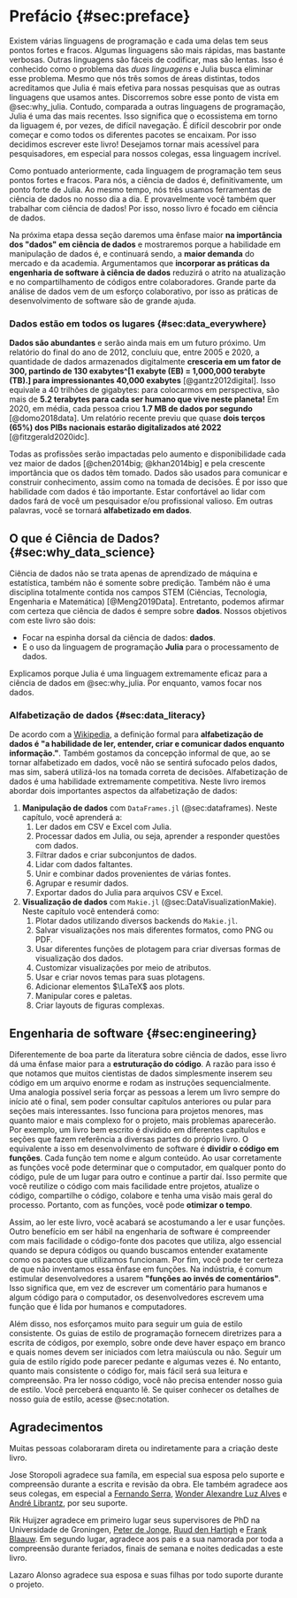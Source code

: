# Prefácio {#sec:preface}

Existem várias linguagens de programação e cada uma delas tem seus pontos fortes e fracos.
Algumas linguagens são mais rápidas, mas bastante verbosas.
Outras linguagens são fáceis de codificar, mas são lentas. Isso é conhecido como o problema das *duas linguagens* e Julia busca eliminar esse problema.
Mesmo que nós três somos de áreas distintas, todos acreditamos que Julia é mais efetiva para nossas pesquisas que as outras linguagens que usamos antes.
Discorremos sobre esse ponto de vista em @sec:why_julia.
Contudo, comparada a outras linguagens de programação, Julia é uma das mais recentes.
Isso significa que o ecossistema em torno da liguagem é, por vezes, de difícil navegação.
É difícil descobrir por onde começar e como todos os diferentes pacotes se encaixam.
Por isso decidimos escrever este livro!
Desejamos tornar mais acessível para pesquisadores, em especial para nossos colegas, essa linguagem incrível.

Como pontuado anteriormente, cada linguagem de programação tem seus pontos fortes e fracos.
Para nós, a ciência de dados é, definitivamente, um ponto forte de Julia.
Ao mesmo tempo, nós três usamos ferramentas de ciência de dados no nosso dia a dia.
E provavelmente você também quer trabalhar com ciência de dados!
Por isso, nosso livro é focado em ciência de dados.

Na próxima etapa dessa seção daremos uma ênfase maior **na importância dos "dados" em ciência de dados** e mostraremos porque a habilidade em manipulação de dados é, e continuará sendo, a **maior demanda** do mercado e da academia.
Argumentamos que **incorporar as práticas da engenharia de software à ciência de dados** reduzirá o atrito na atualização e no compartilhamento de códigos entre colaboradores.
Grande parte da análise de dados vem de um esforço colaborativo, por isso as práticas de desenvolvimento de software são de grande ajuda.

### Dados estão em todos os lugares {#sec:data_everywhere}

**Dados são abundantes** e serão ainda mais em um futuro próximo.
Um relatório do final do ano de 2012, concluiu que, entre 2005 e 2020, a quantidade de dados armazenados digitalmente **cresceria em um fator de 300, partindo de 130 exabytes^[1 exabyte (EB) = 1,000,000 terabyte (TB).] para impressionantes 40,000 exabytes** [@gantz2012digital].
Isso equivale a 40 trilhões de gigabytes: para colocarmos em perspectiva, são mais de **5.2 terabytes para cada ser humano que vive neste planeta!**
Em 2020, em média, cada pessoa criou **1.7 MB de dados por segundo** [@domo2018data].
Um relatório recente previu que quase **dois terços (65%) dos PIBs nacionais estarão digitalizados até 2022** [@fitzgerald2020idc].

Todas as profissões serão impactadas pelo aumento e disponibilidade cada vez maior de dados [@chen2014big; @khan2014big] e pela crescente importância que os dados têm tomado.
Dados são usados para comunicar e construir conhecimento, assim como na tomada de decisões.
É por isso que habilidade com dados é tão importante.
Estar confortável ao lidar com dados fará de você um pesquisador e/ou profissional valioso.
Em outras palavras, você se tornará  **alfabetizado em dados**.

## O que é Ciência de Dados? {#sec:why_data_science}

Ciência de dados não se trata apenas de aprendizado de máquina e estatística, também não é somente sobre predição.
Também não é uma disciplina totalmente contida nos campos STEM (Ciências, Tecnologia, Engenharia e Matemática) [@Meng2019Data].
Entretanto, podemos afirmar com certeza que ciência de dados é sempre sobre **dados**.
Nossos objetivos com este livro são dois:

* Focar na espinha dorsal da ciência de dados: **dados**.
* E o uso da linguagem de programação **Julia** para o processamento de dados.

Explicamos porque Julia é uma linguagem extremamente eficaz para a ciência de dados em @sec:why_julia.
Por enquanto, vamos focar nos dados.

### Alfabetização de dados {#sec:data_literacy}

De acordo com a [Wikipedia](https://pt.wikipedia.org/wiki/Alfabetiza%C3%A7%C3%A3o_de_dados), a definição formal para **alfabetização de dados é "a habilidade de ler, entender, criar e comunicar dados enquanto informação."**.
Também gostamos da concepção informal de que, ao se tornar alfabetizado em dados, você não se sentirá sufocado pelos dados, mas sim, saberá utilizá-los na tomada correta de decisões.
Alfabetização de dados é uma habilidade extremamente competitiva.
Neste livro iremos abordar dois importantes aspectos da alfabetização de dados:

1. **Manipulação de dados** com `DataFrames.jl` (@sec:dataframes).
Neste capítulo, você aprenderá a:
    1. Ler dados em CSV e Excel com Julia.
    2. Processar dados em Julia, ou seja, aprender a responder questões com dados.
    3. Filtrar dados e criar subconjuntos de dados.
    4. Lidar com dados faltantes.
    5. Unir e combinar dados provenientes de várias fontes.
    6. Agrupar e resumir dados.
    7. Exportar dados do Julia para arquivos CSV e Excel.
2. **Visualização de dados** com `Makie.jl` (@sec:DataVisualizationMakie).
Neste capítulo você entenderá como:
    1. Plotar dados utilizando diversos backends do `Makie.jl`.
    2. Salvar visualizações nos mais diferentes formatos, como PNG ou PDF.
    3. Usar diferentes funções de plotagem para criar diversas formas de visualização dos dados.
    4. Customizar visualizações por meio de atributos.
    5. Usar e criar novos temas para suas plotagens.
    6. Adicionar elementos $\LaTeX$ aos plots.
    7. Manipular cores e paletas.
    8. Criar layouts de figuras complexas.

## Engenharia de software {#sec:engineering}

Diferentemente de boa parte da literatura sobre ciência de dados, esse livro dá uma ênfase maior para a **estruturação do código**.
A razão para isso é que notamos que muitos cientistas de dados simplesmente inserem seu código em um arquivo enorme e rodam as instruções sequencialmente.
Uma analogia possível seria forçar as pessoas a lerem um livro sempre do início até o final, sem poder consultar capítulos anteriores ou pular para seções mais interessantes.
Isso funciona para projetos menores, mas quanto maior e mais complexo for o projeto, mais problemas aparecerão.
Por exemplo, um livro bem escrito é dividido em diferentes capítulos e seções que fazem referência a diversas partes do próprio livro.
O equivalente a isso em desenvolvimento de software é **dividir o código em funções**.
Cada função tem nome e algum conteúdo.
Ao usar corretamente as funções você pode determinar que o computador, em qualquer ponto do código, pule de um lugar para outro e continue a partir daí.
Isso permite que você reutilize o código com mais facilidade entre projetos, atualize o código, compartilhe o código, colabore e tenha uma visão mais geral do processo.
Portanto, com as funções, você pode **otimizar o tempo**.

Assim, ao ler este livro, você acabará se acostumando a ler e usar funções.
Outro benefício em ser hábil na engenharia de software é compreender com mais facilidade o código-fonte dos pacotes que utiliza, algo essencial quando se depura códigos ou quando buscamos entender exatamente como os pacotes que utilizamos funcionam.
Por fim, você pode ter certeza de que não inventamos essa ênfase em funções.
Na indústria, é comum estimular desenvolvedores a usarem **"funções ao invés de comentários"**.
Isso significa que, em vez de escrever um comentário para humanos e algum código para o computador, os desenvolvedores escrevem uma função que é lida por humanos e computadores.

Além disso, nos esforçamos muito para seguir um guia de estilo consistente.
Os guias de estilo de programação fornecem diretrizes para a escrita de códigos, por exemplo, sobre onde deve haver espaço em branco e quais nomes devem ser iniciados com letra maiúscula ou não.
Seguir um guia de estilo rígido pode parecer pedante e algumas vezes é.
No entanto, quanto mais consistente o código for, mais fácil será sua leitura e compreensão.
Pra ler nosso código, você não precisa entender nosso guia de estilo.
Você perceberá enquanto lê.
Se quiser conhecer os detalhes de nosso guia de estilo, acesse @sec:notation.

## Agradecimentos

Muitas pessoas colaboraram direta ou indiretamente para a criação deste livro.

Jose Storopoli agradece sua famíla, em especial sua esposa pelo suporte e compreensão durante a escrita e revisão da obra.
Ele também agradece aos seus colegas, em especial a [Fernando Serra](https://orcid.org/0000-0002-8178-7313), [Wonder Alexandre Luz Alves](https://orcid.org/0000-0003-0430-950X) e [André Librantz](https://orcid.org/0000-0001-8599-9009), por seu suporte.

Rik Huijzer agradece em primeiro lugar seus supervisores de PhD na Universidade de Groningen, [Peter de Jonge](https://www.rug.nl/staff/peter.de.jonge/), [Ruud den Hartigh](https://www.rug.nl/staff/j.r.den.hartigh/) e [Frank Blaauw](https://frankblaauw.nl/).
Em segundo lugar, agradece aos pais e a sua namorada por toda a compreensão durante feriados, finais de semana e noites dedicadas a este livro.

Lazaro Alonso agradece sua esposa e suas filhas por todo suporte durante o projeto.
